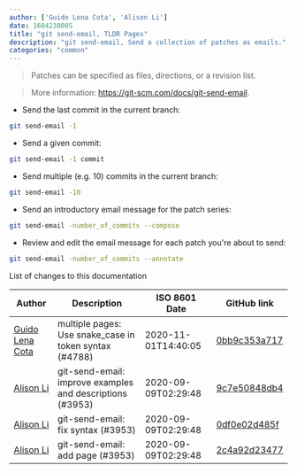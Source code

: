 ```yaml
---
author: ['Guido Lena Cota', 'Alison Li']
date: 1604238005
title: "git send-email, TLDR Pages"
description: "git send-email, Send a collection of patches as emails."
categories: "common"
---
```

> Patches can be specified as files, directions, or a revision list.

> More information: <https://git-scm.com/docs/git-send-email>.

- Send the last commit in the current branch:

```bash
git send-email -1
```

- Send a given commit:

```bash
git send-email -1 commit
```

- Send multiple (e.g. 10) commits in the current branch:

```bash
git send-email -10
```

- Send an introductory email message for the patch series:

```bash
git send-email -number_of_commits --compose
```

- Review and edit the email message for each patch you're about to send:

```bash
git send-email -number_of_commits --annotate
```
List of changes to this documentation


Author | Description | ISO 8601 Date | GitHub link
------|-----|-----|-----
[Guido Lena Cota](mailto:guido.lenacota@gmail.com) | multiple pages: Use snake_case in token syntax (#4788) | 2020-11-01T14:40:05 | [0bb9c353a717](https://github.com/tldr-pages/tldr/commit/0bb9c353a717513283f8cda8493e5370ca47219a)
[Alison Li](mailto:alison.li2@mail.mcgill.ca) | git-send-email: improve examples and descriptions (#3953) | 2020-09-09T02:29:48 | [9c7e50848db4](https://github.com/tldr-pages/tldr/commit/9c7e50848db4da4be6683ace52526923c7a3f86d)
[Alison Li](mailto:alison.li2@mail.mcgill.ca) | git-send-email: fix syntax (#3953) | 2020-09-09T02:29:48 | [0df0e02d485f](https://github.com/tldr-pages/tldr/commit/0df0e02d485f67213d454616d45ecb1b19ac185e)
[Alison Li](mailto:alison.li2@mail.mcgill.ca) | git-send-email: add page (#3953) | 2020-09-09T02:29:48 | [2c4a92d23477](https://github.com/tldr-pages/tldr/commit/2c4a92d234778bf35642920aa0beff186ac151bb)

